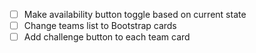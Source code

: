 - [ ] Make availability button toggle based on current state
- [ ] Change teams list to Bootstrap cards
- [ ] Add challenge button to each team card
